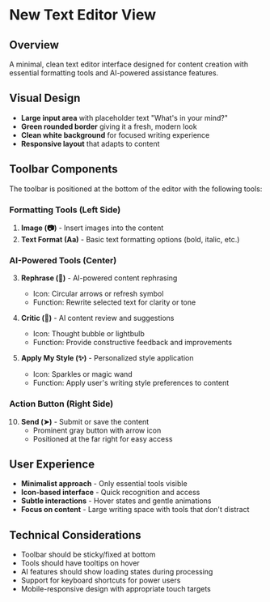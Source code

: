 # New Text Editor View

## Overview

A minimal, clean text editor interface designed for content creation with essential formatting tools and AI-powered assistance features.

## Visual Design

- **Large input area** with placeholder text "What's in your mind?"
- **Green rounded border** giving it a fresh, modern look
- **Clean white background** for focused writing experience
- **Responsive layout** that adapts to content

## Toolbar Components

The toolbar is positioned at the bottom of the editor with the following tools:

### Formatting Tools (Left Side)

1. **Image (📷)** - Insert images into the content
2. **Text Format (Aa)** - Basic text formatting options (bold, italic, etc.)


### AI-Powered Tools (Center)
3. **Rephrase (🔄)** - AI-powered content rephrasing
   - Icon: Circular arrows or refresh symbol
   - Function: Rewrite selected text for clarity or tone
   
4. **Critic (💭)** - AI content review and suggestions
   - Icon: Thought bubble or lightbulb
   - Function: Provide constructive feedback and improvements
   
5. **Apply My Style (✨)** - Personalized style application
   - Icon: Sparkles or magic wand
   - Function: Apply user's writing style preferences to content

### Action Button (Right Side)
10. **Send (➤)** - Submit or save the content
    - Prominent gray button with arrow icon
    - Positioned at the far right for easy access

## User Experience

- **Minimalist approach** - Only essential tools visible
- **Icon-based interface** - Quick recognition and access
- **Subtle interactions** - Hover states and gentle animations
- **Focus on content** - Large writing space with tools that don't distract

## Technical Considerations

- Toolbar should be sticky/fixed at bottom
- Tools should have tooltips on hover
- AI features should show loading states during processing
- Support for keyboard shortcuts for power users
- Mobile-responsive design with appropriate touch targets